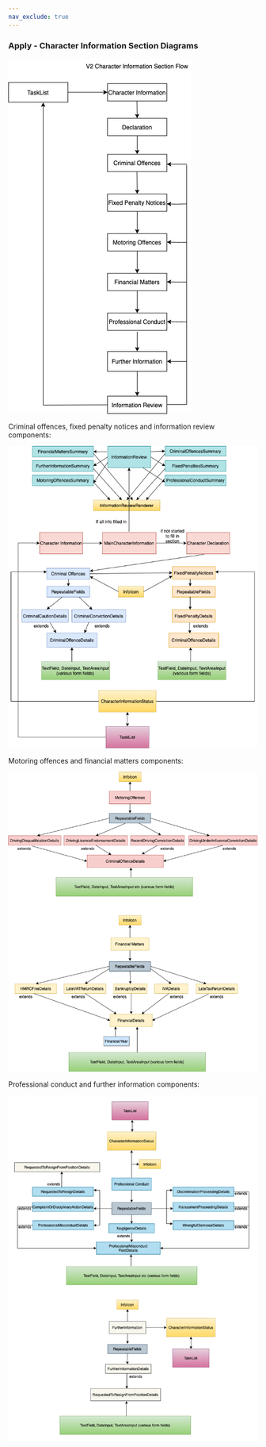 ```yaml
---
nav_exclude: true
---
```

### Apply - Character Information Section Diagrams

![Character Information section flow ](./code-diagrams/flow.png)

Criminal offences, fixed penalty notices and information review components:

![1](./code-diagrams/1.png)

Motoring offences and financial matters components:

![2](./code-diagrams/2.png)

Professional conduct and further information components:

![3](./code-diagrams/3.png)
